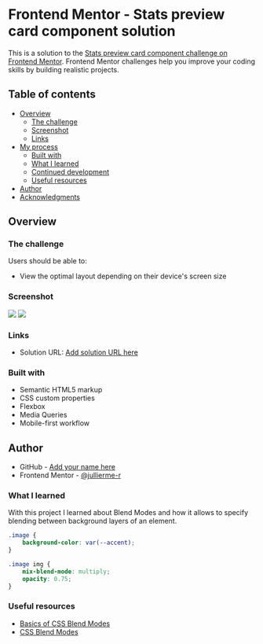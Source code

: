 # Frontend Mentor - Stats preview card component solution

This is a solution to the [Stats preview card component challenge on Frontend Mentor](https://www.frontendmentor.io/challenges/stats-preview-card-component-8JqbgoU62). Frontend Mentor challenges help you improve your coding skills by building realistic projects. 

## Table of contents

- [Overview](#overview)
  - [The challenge](#the-challenge)
  - [Screenshot](#screenshot)
  - [Links](#links)
- [My process](#my-process)
  - [Built with](#built-with)
  - [What I learned](#what-i-learned)
  - [Continued development](#continued-development)
  - [Useful resources](#useful-resources)
- [Author](#author)
- [Acknowledgments](#acknowledgments)

## Overview

### The challenge

Users should be able to:

- View the optimal layout depending on their device's screen size

### Screenshot

![](./mobile.png)
![](./desktop.png)

### Links

- Solution URL: [Add solution URL here](https://jullierme-r.github.io/sumary-component/)


### Built with

- Semantic HTML5 markup
- CSS custom properties
- Flexbox
- Media Queries
- Mobile-first workflow

## Author

- GitHub - [Add your name here](https://github.com/jullierme-r)
- Frontend Mentor - [@jullierme-r](https://www.frontendmentor.io/profile/jullierme-r)

### What I learned

With this project I learned about Blend Modes and how it allows to specify blending between background layers of an element.

```css
.image {
    background-color: var(--accent);
}

.image img {
    mix-blend-mode: multiply;
    opacity: 0.75;
}
```

### Useful resources

- [Basics of CSS Blend Modes](https://css-tricks.com/basics-css-blend-modes/) 
- [CSS Blend Modes](https://highrise.digital/blog/css-blend-modes/) 